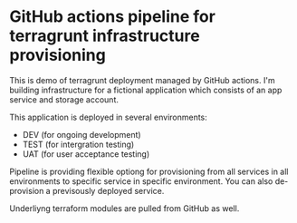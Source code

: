 # GitHub actions pipeline for terragrunt infrastructure provisioning
This is demo of terragrunt deployment managed by GitHub actions. I'm building infrastructure for a fictional application which consists of an app service and storage account.

This application is deployed in several environments:
- DEV (for ongoing development)
- TEST (for intergration testing)
- UAT (for user acceptance testing)

Pipeline is providing flexible optiong for provisioning from all services in all environments to specific service in specific environment. You can also de-provision a previsously deployed service.

Underliyng terraform modules are pulled from GitHub as well.
